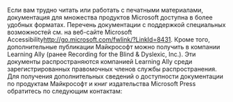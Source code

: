 <Token xmlns:xlink="http://www.w3.org/1999/xlink">Если вам трудно читать или работать с печатными материалами, документация для множества продуктов Microsoft доступна в более удобных форматах. Перечень документации с поддержкой специальных возможностей см. на <externalLink xmlns="http://ddue.schemas.microsoft.com/authoring/2003/5"><linkText>веб-сайте Microsoft Accessibility</linkText><linkUri>http://go.microsoft.com/fwlink/?LinkId=8431</linkUri></externalLink>. Кроме того, дополнительные публикации Майкрософт можно получить в компании Learning Ally (ранее Recording for the Blind &amp; Dyslexic, Inc.). Эти документы распространяются компанией Learning Ally среди зарегистрированных правомочных членов службы распространения. Для получения дополнительных сведений о доступности документации по продуктам Майкрософт и книг издательства Microsoft Press обратитесь по следующим контактам:</Token>

<!--HONumber=Jun16_HO4-->


